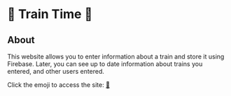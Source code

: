 # :steam_locomotive: Train Time :steam_locomotive:


## About

This website allows you to enter information about a train and store it using Firebase. Later, you can see up to date information about trains you entered, and other users entered.

Click the emoji to access the site: [:steam_locomotive:](https://melissajwomack.github.io/TrainTime/)
